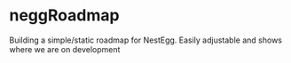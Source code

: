 # neggRoadmap

Building a simple/static roadmap for NestEgg. Easily adjustable and shows where we are on development